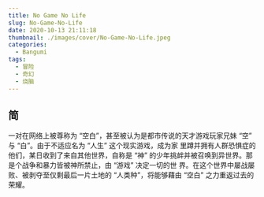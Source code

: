```yaml
---
title: No Game No Life
slug: No-Game-No-Life
date: 2020-10-13 21:11:18
thumbnail: ./images/cover/No-Game-No-Life.jpeg
categories:
  - Bangumi
tags:
  - 冒险
  - 奇幻
  - 烧脑
---
```


## 简

一对在网络上被尊称为 “空白”，甚至被认为是都市传说的天才游戏玩家兄妹 “空” 与 “白”。由于不适应名为 “人生” 这个现实游戏，成为家 里蹲并拥有人群恐惧症的他们，某日收到了来自其他世界，自称是 “神” 的少年挑衅并被召唤到异世界。那是个战争和暴力皆被神所禁止，由 “游戏” 决定一切的世 界。在这个世界中屡战屡败、被剥夺至仅剩最后一片土地的 “人类种”，将能够藉由 “空白” 之力重返过去的荣耀。
